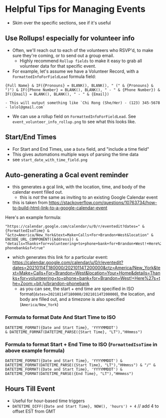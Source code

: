 # Helpful Tips for Managing Events 
- Skim over the specific sections, see if it's useful

## Use Rollups! especially for volunteer info
- Often, we'll reach out to each of the volunteers who RSVP'd, to make sure they're coming, or to send out a group email.
    - Highly recommend `Rollup fields` to make it easy to grab all volunteer data for that specific event.
- For example, let's assume we have a Volunteer Record, with a `FormattedInfoForFieldLead` formula field:
```
{Full Name} & IF({Pronouns} = BLANK(), BLANK(), " (" & {Pronouns} & ")") & IF({Phone Number} = BLANK(), BLANK(), " - " & {Phone Number}) & IF({Email} = BLANK(), BLANK(), " - " & {Email})
```
    - This will output something like `Chi Rong (She/Her) - (123) 345-5678 - lolol@gmail.com`

- We can use a rollup field on `FormattedInfoForFieldLead`. See `event_volunteer_info_rollup.png` to see what this looks like.

## Start/End Times
- For Start and End Times, use a `Date` field, and "include a time field"
- This gives automations multiple ways of parsing the time data
- see `start_date_with_time_field.png`

## Auto-generating a Gcal event reminder
- this generates a gcal link, with the location, time, and body of the calendar event filled out.
    - this is _not_ the same as inviting to an existing Google Calendar event
- this is taken from https://stackoverflow.com/questions/10763734/how-to-build-html-link-to-a-google-calendar-event

Here's an example formula:
```
"https://calendar.google.com/calendar/u/0/r/eventedit?dates=" &{FormattedIsoTime} & "&ctz=America/New_York&text=Make+Calls+For+Brandon+West&location" & ENCODE_URL_COMPONENT({Address}) & "details=Thanks+for+volunteering+to+phone+bank+for+Brandon+West!+Here%27s+the+Zoom:+bit.ly/brandon-phonebank&sf=true"
```
- which generates this link for a particular event:
https://calendar.google.com/calendar/u/0/r/eventedit?dates=20210114T180000/20210114T200000&ctz=America/New_York&text=Make+Calls+For+Brandon+West&location=Your+Home&details=Thanks+for+volunteering+to+phone+bank+for+Brandon+West!+Here%27s+the+Zoom:+bit.ly/brandon-phonebank
    - as you can see, the start + end time are specified in ISO format(`dates=20210114T180000/20210114T200000`), the location, and body are filled out, and a timezone is also specified (`America/New_York`)

### Formula to format Date And Start Time to ISO

```
DATETIME_FORMAT({Date and Start Time}, 'YYYYMMDDT') 
& DATETIME_FORMAT(DATETIME_PARSE({Start Time}, "LT"),"HHmmss")
```

### Formula to format Start + End Time to ISO (`FormattedIsoTime` in above example formula)
```
DATETIME_FORMAT({Date and Start Time}, 'YYYYMMDDT') & DATETIME_FORMAT(DATETIME_PARSE({Start Time}, "LT"),"HHmmss") & "/" & DATETIME_FORMAT({Date and Start Time}, 'YYYYMMDDT') & DATETIME_FORMAT(DATETIME_PARSE({End Time}, "LT"),"HHmmss")
```


## Hours Till Event
- Useful for hour-based time triggers
- `DATETIME_DIFF({Date and Start Time}, NOW(), 'hours') + 4` // add 4 to offset EST from GMT


